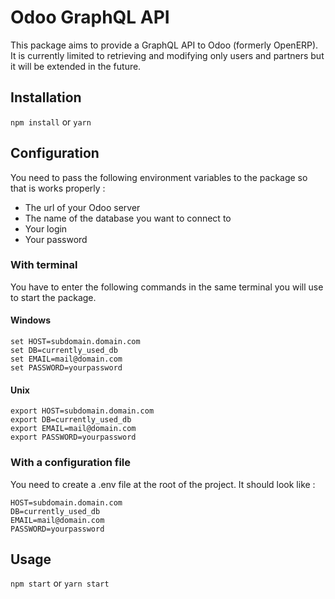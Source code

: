 # Odoo GraphQL API
This package aims to provide a GraphQL API to Odoo (formerly OpenERP).
It is currently limited to retrieving and modifying only users and partners but
it will be extended in the future.

## Installation
`npm install` or `yarn`

## Configuration
You need to pass the following environment variables to the package so that is works properly :  
- The url of your Odoo server
- The name of the database you want to connect to
- Your login
- Your password
  
### With terminal
You have to enter the following commands in the same terminal you will use to start the package.

#### Windows
`set HOST=subdomain.domain.com`  
`set DB=currently_used_db`  
`set EMAIL=mail@domain.com`  
`set PASSWORD=yourpassword`  

#### Unix
`export HOST=subdomain.domain.com`  
`export DB=currently_used_db`  
`export EMAIL=mail@domain.com`  
`export PASSWORD=yourpassword`  


### With a configuration file
You need to create a .env file at the root of the project. It should look like :

```
HOST=subdomain.domain.com 
DB=currently_used_db
EMAIL=mail@domain.com
PASSWORD=yourpassword
```

## Usage
`npm start` or `yarn start`